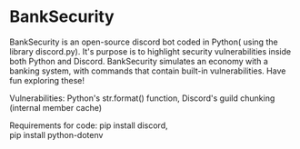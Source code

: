 # BankSecurity
BankSecurity is an open-source discord bot coded in Python( using the library discord.py). It's purpose is to highlight security vulnerabilities inside both Python and Discord. BankSecurity simulates an economy with a banking system, with commands that contain built-in vulnerabilities. Have fun exploring these!

Vulnerabilities: 
Python's str.format() function,
Discord's guild chunking (internal member cache) 

Requirements for code:
pip install discord,  
pip install python-dotenv 
